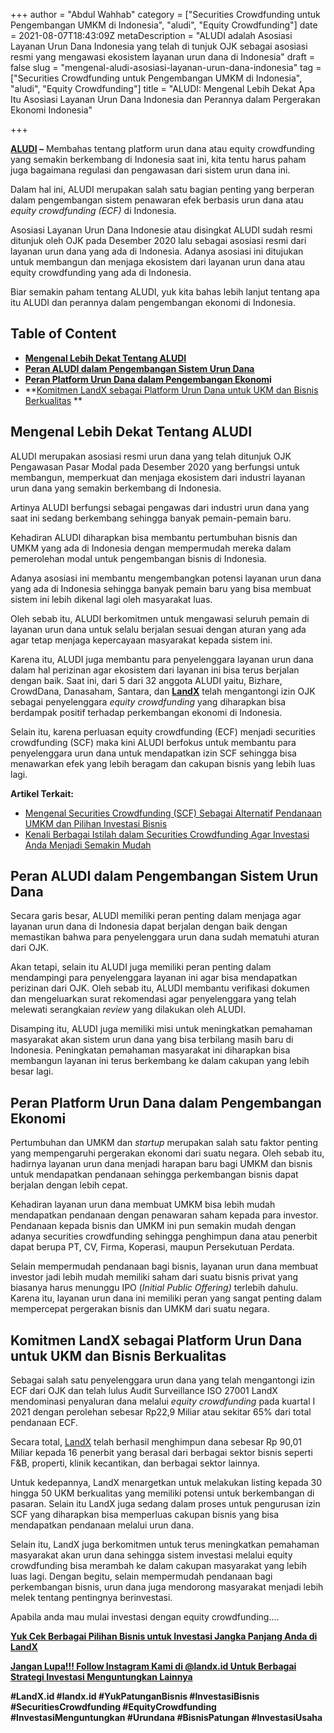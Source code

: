 +++
author = "Abdul Wahhab"
category = ["Securities Crowdfunding untuk Pengembangan UMKM di Indonesia", "aludi", "Equity Crowdfunding"]
date = 2021-08-07T18:43:09Z
metaDescription = "ALUDI adalah Asosiasi Layanan Urun Dana Indonesia yang telah di tunjuk OJK sebagai asosiasi resmi yang mengawasi ekosistem layanan urun dana di Indonesia"
draft = false
slug = "mengenal-aludi-asosiasi-layanan-urun-dana-indonesia"
tag = ["Securities Crowdfunding untuk Pengembangan UMKM di Indonesia", "aludi", "Equity Crowdfunding"]
title = "ALUDI: Mengenal Lebih Dekat Apa Itu Asosiasi Layanan Urun Dana Indonesia dan Perannya dalam Pergerakan Ekonomi Indonesia"

+++


**[ALUDI](https://landx.id/) –** Membahas tentang platform urun dana atau equity crowdfunding yang semakin berkembang di Indonesia saat ini, kita tentu harus paham juga bagaimana regulasi dan pengawasan dari sistem urun dana ini.

Dalam hal ini, ALUDI merupakan salah satu bagian penting yang berperan dalam pengembangan sistem penawaran efek berbasis urun dana atau _equity crowdfunding (ECF)_ di Indonesia.

Asosiasi Layanan Urun Dana Indonesie atau disingkat ALUDI sudah resmi ditunjuk oleh OJK pada Desember 2020 lalu sebagai asosiasi resmi dari layanan urun dana yang ada di Indonesia. Adanya asosiasi ini ditujukan untuk membangun dan menjaga ekosistem dari layanan urun dana atau equity crowdfunding yang ada di Indonesia.

Biar semakin paham tentang ALUDI, yuk kita bahas lebih lanjut tentang apa itu ALUDI dan perannya dalam pengembangan ekonomi di Indonesia.

## Table of Content

* [**Mengenal Lebih Dekat Tentang ALUDI**](#mengenal-lebih-dekat-tentang-aludi)
* **[Peran ALUDI dalam Pengembangan Sistem Urun Dana](#peran-aludi-dalam-pengembangan-sistem-urun-dana)**
* **[Peran Platform Urun Dana dalam Pengembangan Ekonom](#peran-platform-urun-dana-dalam-pengembangan-ekonomi)i**
* **[Komitmen LandX sebagai Platform Urun Dana untuk UKM dan Bisnis Berkualitas](#komitmen-landx-sebagai-platform-urun-dana-untuk-ukm-dan-bisnis-berkualitas) **

## Mengenal Lebih Dekat Tentang ALUDI

ALUDI merupakan asosiasi resmi urun dana yang telah ditunjuk OJK Pengawasan Pasar Modal pada Desember 2020 yang berfungsi untuk membangun, memperkuat dan menjaga ekosistem dari industri layanan urun dana yang semakin berkembang di Indonesia.

Artinya ALUDI berfungsi sebagai pengawas dari industri urun dana yang saat ini sedang berkembang sehingga banyak pemain-pemain baru.

Kehadiran ALUDI diharapkan bisa membantu pertumbuhan bisnis dan UMKM yang ada di Indonesia dengan mempermudah mereka dalam pemerolehan modal untuk pengembangan bisnis di Indonesia.

Adanya asosiasi ini membantu mengembangkan potensi layanan urun dana yang ada di Indonesia sehingga banyak pemain baru yang bisa membuat sistem ini lebih dikenal lagi oleh masyarakat luas.

Oleh sebab itu, ALUDI berkomitmen untuk mengawasi seluruh pemain di layanan urun dana untuk selalu berjalan sesuai dengan aturan yang ada agar tetap menjaga kepercayaan masyarakat kepada sistem ini.

Karena itu, ALUDI juga membantu para penyelenggara layanan urun dana dalam hal perizinan agar ekosistem dari layanan ini bisa terus berjalan dengan baik. Saat ini, dari 5 dari 32 anggota ALUDI yaitu, Bizhare, CrowdDana, Danasaham, Santara, dan **[LandX](https://landx.id/)** telah mengantongi izin OJK sebagai penyelenggara _equity crowdfunding_ yang diharapkan bisa berdampak positif terhadap perkembangan ekonomi di Indonesia.

Selain itu, karena perluasan equity crowdfunding (ECF) menjadi  securities crowdfunding (SCF) maka kini ALUDI berfokus untuk membantu para penyelenggara urun dana untuk mendapatkan izin SCF sehingga bisa menawarkan efek yang lebih beragam dan cakupan bisnis yang lebih luas lagi.

**Artikel Terkait:**

* [Mengenal Securities Crowdfunding (SCF) Sebagai Alternatif Pendanaan UMKM dan Pilihan Investasi Bisnis](https://landx.id/blog/securities-crowdfunding-dan-equity-crowdfunding/)
* [Kenali Berbagai Istilah dalam Securities Crowdfunding Agar Investasi Anda Menjadi Semakin Mudah](https://landx.id/blog/tag/equity-crowdfunding/)

## Peran ALUDI dalam Pengembangan Sistem Urun Dana

Secara garis besar, ALUDI memiliki peran penting dalam menjaga agar layanan urun dana di Indonesia dapat berjalan dengan baik dengan memastikan bahwa para penyelenggara urun dana sudah mematuhi aturan dari OJK.

Akan tetapi, selain itu ALUDI juga memiliki peran penting dalam mendampingi para penyelenggara layanan ini agar bisa mendapatkan perizinan dari OJK. Oleh sebab itu, ALUDI membantu verifikasi dokumen dan mengeluarkan surat rekomendasi agar penyelenggara yang telah melewati serangkaian _review_ yang dilakukan oleh ALUDI.

Disamping itu, ALUDI juga memiliki misi untuk meningkatkan pemahaman masyarakat akan sistem urun dana yang bisa terbilang masih baru di Indonesia. Peningkatan pemahaman masyarakat ini diharapkan bisa membangun layanan ini terus berkembang ke dalam cakupan yang lebih besar lagi.

## Peran Platform Urun Dana dalam Pengembangan Ekonomi

Pertumbuhan dan UMKM dan _startup_ merupakan salah satu faktor penting yang mempengaruhi pergerakan ekonomi dari suatu negara. Oleh sebab itu, hadirnya layanan urun dana menjadi harapan baru bagi UMKM dan bisnis untuk mendapatkan pendanaan sehingga perkembangan bisnis dapat berjalan dengan lebih cepat.

Kehadiran layanan urun dana membuat UMKM bisa lebih mudah mendapatkan pendanaan dengan penawaran saham kepada para investor. Pendanaan kepada bisnis dan UMKM ini pun semakin mudah dengan adanya securities crowdfunding sehingga penghimpun dana atau penerbit dapat berupa PT, CV, Firma, Koperasi, maupun Persekutuan Perdata.

Selain mempermudah pendanaan bagi bisnis, layanan urun dana membuat investor jadi lebih mudah memiliki saham dari suatu bisnis privat yang biasanya harus menunggu IPO (_Initial Public Offering)_ terlebih dahulu. Karena itu, layanan urun dana ini memiliki peran yang sangat penting dalam mempercepat pergerakan bisnis dan UMKM dari suatu negara.

## Komitmen LandX sebagai Platform Urun Dana untuk UKM dan Bisnis Berkualitas

Sebagai salah satu penyelenggara urun dana yang telah mengantongi izin ECF dari OJK dan telah lulus Audit Surveillance ISO 27001 LandX mendominasi penyaluran dana melalui _equity crowdfunding_ pada kuartal I 2021 dengan perolehan sebesar Rp22,9 Miliar atau sekitar 65% dari total pendanaan ECF.

Secara total, [LandX](https://landx.id/) telah berhasil menghimpun dana sebesar Rp 90,01 Miliar kepada 16 penerbit yang berasal dari berbagai sektor bisnis seperti F&B, properti, klinik kecantikan, dan berbagai sektor lainnya.

Untuk kedepannya, LandX menargetkan untuk melakukan listing kepada 30 hingga 50 UKM berkualitas yang memiliki potensi untuk berkembangan di pasaran. Selain itu LandX juga sedang dalam proses untuk pengurusan izin SCF yang diharapkan bisa memperluas cakupan bisnis yang bisa mendapatkan pendanaan melalui urun dana.

Selain itu, LandX juga berkomitmen untuk terus meningkatkan pemahaman masyarakat akan  urun dana sehingga sistem investasi melalui equity crowdfunding bisa merambah ke dalam cakupan masyarakat yang lebih luas lagi. Dengan begitu, selain mempermudah pendanaan bagi perkembangan bisnis, urun dana juga mendorong masyarakat menjadi lebih melek tentang pentingnya berinvestasi.

Apabila anda mau mulai investasi dengan equity crowdfunding….

**[Yuk Cek Berbagai Pilihan Bisnis untuk Investasi Jangka Panjang Anda di LandX](https://landx.id/project/index.html)**

[**Jangan Lupa!!! Follow Instagram Kami di @landx.id Untuk Berbagai Strategi Investasi Menguntungkan Lainnya**](https://www.instagram.com/landx.id/?utm_medium=copy_link)

[**‌**](https://www.instagram.com/landx.id/?utm_medium=copy_link)**#LandX.id    #landx.id #YukPatunganBisnis    #InvestasiBisnis    #SecuritiesCrowdfunding #EquityCrowdfunding    #InvestasiMenguntungkan    #Urundana    #BisnisPatungan    #InvestasiUsaha**

